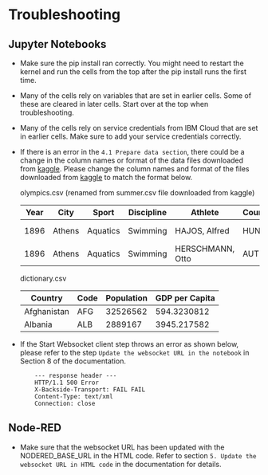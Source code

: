Troubleshooting
===============

Jupyter Notebooks
-----------------

* Make sure the pip install ran correctly. You might need to restart the
  kernel and run the cells from the top after the pip install runs the first
  time.
* Many of the cells rely on variables that are set in earlier cells. Some of
  these are cleared in later cells. Start over at the top when troubleshooting.
* Many of the cells rely on service credentials from IBM Cloud that are set in
  earlier cells. Make sure to add your service credentials correctly.  
* If there is an error in the `4.1 Prepare data section`, there could be a change in the column names or format of the data files downloaded from [kaggle](https://www.kaggle.com/the-guardian/olympic-games). Please change the column names and format of the files downloaded from [kaggle](https://www.kaggle.com/the-guardian/olympic-games) to match the format below.

    olympics.csv (renamed from summer.csv file downloaded from kaggle)

    |Year|City|Sport|Discipline|Athlete|Country|Gender|Event|Medal|
    |----|----|-----|-----------|------|-------|------|-----|-----|
    |1896|Athens|Aquatics|Swimming|HAJOS, Alfred|HUN|Men|100M Freestyle|Gold|
    |1896|Athens|Aquatics|Swimming|HERSCHMANN, Otto|AUT|Men|100M Freestyle|Silver|

    dictionary.csv

    |Country|Code|Population|GDP per Capita|
    |-------|----|----------|--------------|
    |Afghanistan|AFG|32526562|594.3230812|
    |Albania|ALB|2889167|3945.217582|


* If the Start Websocket client step throws an error as shown below, please refer to the step `Update the websocket URL in the notebook` in Section 8 of the documentation.

          --- response header ---
          HTTP/1.1 500 Error
          X-Backside-Transport: FAIL FAIL
          Content-Type: text/xml
          Connection: close

Node-RED
--------

* Make sure that the websocket URL has been updated with the NODERED_BASE_URL in the HTML code. Refer to section `5. Update the websocket URL in HTML code` in the documentation for details.
